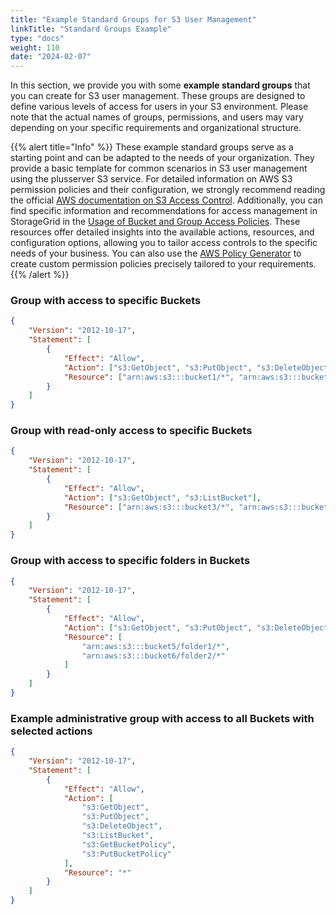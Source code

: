 ```yaml
---
title: "Example Standard Groups for S3 User Management"
linkTitle: "Standard Groups Example"
type: "docs"
weight: 110
date: "2024-02-07"
---
```


In this section, we provide you with some **example standard groups** that you can create for S3 user management. These groups are designed to define various levels of access for users in your S3 environment. Please note that the actual names of groups, permissions, and users may vary depending on your specific requirements and organizational structure.

{{% alert title="Info" %}}
These example standard groups serve as a starting point and can be adapted to the needs of your organization. They provide a basic template for common scenarios in S3 user management using the plusserver S3 service. For detailed information on AWS S3 permission policies and their configuration, we strongly recommend reading the official [AWS documentation on S3 Access Control](https://docs.aws.amazon.com/AmazonS3/latest/userguide/access-control-overview.html). Additionally, you can find specific information and recommendations for access management in StorageGrid in the [Usage of Bucket and Group Access Policies](https://docs.netapp.com/us-en/storagegrid-117/s3/bucket-and-group-access-policies.html). These resources offer detailed insights into the available actions, resources, and configuration options, allowing you to tailor access controls to the specific needs of your business. You can also use the [AWS Policy Generator](https://docs.aws.amazon.com/IAM/latest/UserGuide/access_policies_create.html) to create custom permission policies precisely tailored to your requirements.
{{% /alert %}}

### Group with access to specific Buckets

```json
{
    "Version": "2012-10-17",
    "Statement": [
        {
            "Effect": "Allow",
            "Action": ["s3:GetObject", "s3:PutObject", "s3:DeleteObject"],
            "Resource": ["arn:aws:s3:::bucket1/*", "arn:aws:s3:::bucket2/*"]
        }
    ]
}
```

### Group with read-only access to specific Buckets

```json
{
    "Version": "2012-10-17",
    "Statement": [
        {
            "Effect": "Allow",
            "Action": ["s3:GetObject", "s3:ListBucket"],
            "Resource": ["arn:aws:s3:::bucket3/*", "arn:aws:s3:::bucket4/*"]
        }
    ]
}
```

### Group with access to specific folders in Buckets

```json
{
    "Version": "2012-10-17",
    "Statement": [
        {
            "Effect": "Allow",
            "Action": ["s3:GetObject", "s3:PutObject", "s3:DeleteObject"],
            "Resource": [
                "arn:aws:s3:::bucket5/folder1/*",
                "arn:aws:s3:::bucket6/folder2/*"
            ]
        }
    ]
}
```

### Example administrative group with access to all Buckets with selected actions

```json
{
    "Version": "2012-10-17",
    "Statement": [
        {
            "Effect": "Allow",
            "Action": [
                "s3:GetObject",
                "s3:PutObject",
                "s3:DeleteObject",
                "s3:ListBucket",
                "s3:GetBucketPolicy",
                "s3:PutBucketPolicy"
            ],
            "Resource": "*"
        }
    ]
}
```
